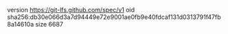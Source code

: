 version https://git-lfs.github.com/spec/v1
oid sha256:db30e066d3a7d94449e72e9001ae0fb9e40fdcaf131d0313791f47fb8a14610a
size 6687
